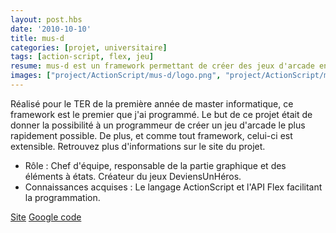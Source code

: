 ```yaml
---
layout: post.hbs
date: '2010-10-10'
title: mus-d
categories: [projet, universitaire]
tags: [action-script, flex, jeu]
resume: mus-d est un framework permettant de créer des jeux d'arcade en flex.
images: ["project/ActionScript/mus-d/logo.png", "project/ActionScript/mus-d/createur.png", "project/ActionScript/mus-d/deviensunhero.png", "project/ActionScript/mus-d/pacman.png", "project/ActionScript/mus-d/pingpong.png"]
---
```

Réalisé pour le TER de la première année de master informatique, ce framework est le premier que j'ai programmé. Le but de ce projet était de donner la possibilité à un programmeur de créer un jeu d'arcade le plus rapidement possible. De plus, et comme tout framework, celui-ci est extensible. Retrouvez plus d'informations sur le site du projet.

* Rôle : Chef d'équipe, responsable de la partie graphique et des éléments à états. Créateur du jeux DeviensUnHéros.
* Connaissances acquises : Le langage ActionScript et l'API Flex facilitant la programmation.

<div class="container-link">
  <a href="http://mus-d.lydiman.net" target="_blank">Site</a>
  <a href="http://code.google.com/p/mus-d/" target="_blank">Google code</a>
</div>